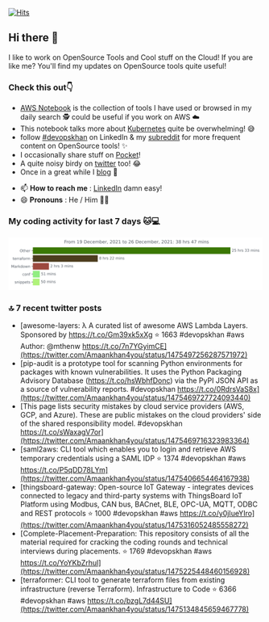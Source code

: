 [![Hits](https://hits.seeyoufarm.com/api/count/incr/badge.svg?url=https%3A%2F%2Fgithub.com%2Fakhan4u%2Fhit-counter&count_bg=%2379C83D&title_bg=%23555555&icon=&icon_color=%23E7E7E7&title=visits&edge_flat=false)](https://hits.seeyoufarm.com)

## Hi there 👋

I like to work on OpenSource Tools and Cool stuff on the Cloud! If you are like me? You'll find my updates on OpenSource tools quite useful!

### Check this out👇

* [AWS Notebook](https://histre.com/public/notebooks/dnllyanu/aws/) is the collection of tools I have used or browsed in my daily search 🕵️ could be useful if you work on AWS ☁️
* This notebook talks more about [Kubernetes](https://histre.com/public/notebooks/6uxdvo3y/kubernetes/) quite be overwhelming! 😅
* follow [#devopskhan](https://www.linkedin.com/feed/hashtag/devopskhan/) on LinkedIn & my [subreddit](https://www.reddit.com/r/devopskhan/) for more frequent content on OpenSource tools! ✨
* I occasionally share stuff on [Pocket](https://getpocket.com/@ej6g8d1dp2829A16a9Tf5d4T6bAMp3d8791rejDe86yem3bm4e14ex4fT4dluk29)!
* A quite noisy birdy on [twitter](https://twitter.com/Amaankhan4you) too! 😂
* Once in a great while I [blog](https://linuxparrot.com/) 😬


- 📫 **How to reach me** : [LinkedIn](https://www.linkedin.com/in/amaan-khan-linux-ninja) damn easy!
- 😄 **Pronouns** : He / Him 🤷‍♂️

### My coding activity for last 7 days 🐱💻

<img src="https://github.com/akhan4u/akhan4u/blob/main/images/stat.svg" alt="Amaan's Wakatime Activity!"/>

### 🔝 7 recent twitter posts
<!-- DEVDOJO:START -->
- [awesome-layers: λ A curated list of awesome AWS Lambda Layers. Sponsored by https://t.co/Gm39xk5xXg
⭐️ 1663
#devopskhan #aws
Author: @mthenw
https://t.co/7n7YGyimCE](https://twitter.com/Amaankhan4you/status/1475497256287571972)
- [pip-audit is a prototype tool for scanning Python environments for packages with known vulnerabilities. It uses the Python Packaging Advisory Database &lpar;https://t.co/hsWbhfDonc&rpar; via the PyPI JSON API as a source of vulnerability reports. #devopskhan https://t.co/0RdrsVaS8x](https://twitter.com/Amaankhan4you/status/1475469727724093440)
- [This page lists security mistakes by cloud service providers &lpar;AWS, GCP, and Azure&rpar;. These are public mistakes on the cloud providers&#39; side of the shared responsibility model. #devopskhan https://t.co/sWaxagV7or](https://twitter.com/Amaankhan4you/status/1475469716323983364)
- [saml2aws: CLI tool which enables you to login and retrieve AWS temporary credentials using a SAML IDP
⭐️ 1374
#devopskhan #aws
https://t.co/P5qDD78LYm](https://twitter.com/Amaankhan4you/status/1475406654464167938)
- [thingsboard-gateway: Open-source IoT Gateway - integrates devices connected to legacy and third-party systems with ThingsBoard IoT Platform using Modbus, CAN bus, BACnet, BLE, OPC-UA, MQTT, ODBC and REST protocols
⭐️ 1000
#devopskhan #aws
https://t.co/y0jIueYIro](https://twitter.com/Amaankhan4you/status/1475316052485558272)
- [Complete-Placement-Preparation: This repository consists of all the material required for cracking the coding rounds and technical interviews during placements.
⭐️ 1769
#devopskhan #aws
https://t.co/YoYKbZrhul](https://twitter.com/Amaankhan4you/status/1475225448460156928)
- [terraformer: CLI tool to generate terraform files from existing infrastructure &lpar;reverse Terraform&rpar;. Infrastructure to Code
⭐️ 6366
#devopskhan #aws
https://t.co/bzgL7d44SU](https://twitter.com/Amaankhan4you/status/1475134845659467778)
<!-- DEVDOJO:END -->

<!-- ![Amaan's GitHub stats](https://github-readme-stats.vercel.app/api?username=akhan4u&count_private=true&show_icons=true&hide=contribs) -->
